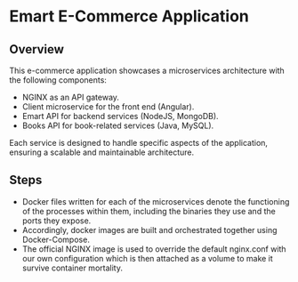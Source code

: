# Emart E-Commerce Application

## Overview

This e-commerce application showcases a microservices architecture with the following components:

- NGINX as an API gateway.
- Client microservice for the front end (Angular).
- Emart API for backend services (NodeJS, MongoDB).
- Books API for book-related services (Java, MySQL).

Each service is designed to handle specific aspects of the application, ensuring a scalable and maintainable architecture.

## Steps

- Docker files written for each of the microservices denote the functioning of the processes within them, including the binaries they use and the ports they expose.
- Accordingly, docker images are built and orchestrated together using Docker-Compose.
- The official NGINX image is used to override the default nginx.conf with our own configuration which is then attached as a volume to make it survive container mortality.
